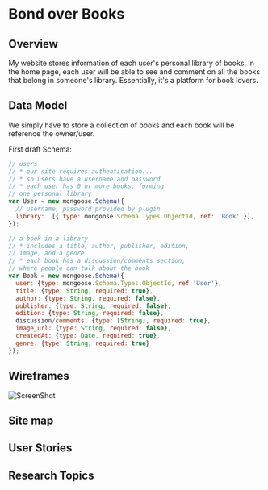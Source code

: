 # Bond over Books #

## Overview ##
My website stores information of each user's personal library of books.
In the home page, each user will be able to see and comment on all the books
that belong in someone's library. Essentially, it's a platform for book lovers.

## Data Model ##
We simply have to store a collection of books and each book will be reference
the owner/user.

First draft Schema:
```javascript
// users
// * our site requires authentication...
// * so users have a username and password
// * each user has 0 or more books; forming 
// one personal library
var User = new mongoose.Schema({
  // username, password provided by plugin
  library:  [{ type: mongoose.Schema.Types.ObjectId, ref: 'Book' }],
});

// a book in a library
// * includes a title, author, publisher, edition,
// image, and a genre
// * each book has a discussion/comments section,
// where people can talk about the book
var Book = new mongoose.Schema({
  user: {type: mongoose.Schema.Types.ObjectId, ref:'User'},
  title: {type: String, required: true},
  author: {type: String, required: false},
  publisher: {type: String, required: false},
  edition: {type: String, required: false},
  discussion/comments: {type: [String], required: true},
  image_url: {type: String, required: false},
  createdAt: {type: Date, required: true},
  genre: {type: String, required: true}
});
```
## Wireframes ##
![ScreenShot](https://github.com/nyu-csci-ua-0480-001-fall-2016/yj627-final-project/blob/master/documentation/SiteMap.png)

## Site map ##

## User Stories ##

## Research Topics ##


